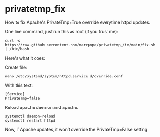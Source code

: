 # privatetmp_fix
How to fix Apache's PrivateTmp=True override everytime httpd updates.

One line command, just run this as root (if you trust me):
```
curl -s https://raw.githubusercontent.com/marcpope/privatetmp_fix/main/fix.sh | /bin/bash
```

Here's what it does:

Create file:
```
nano /etc/systemd/system/httpd.service.d/override.conf
```

With this text:
```
[Service]
PrivateTmp=false
```

Reload apache daemon and apache:
```
systemctl daemon-reload
systemctl restart httpd
```

Now, if Apache updates, it won’t override the PrivateTmp=False setting
